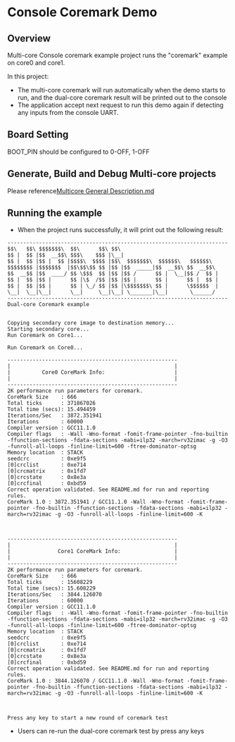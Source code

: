 
# Console Coremark Demo

## Overview

Multi-core Console coremark example project runs the "coremark" example on core0 and core1.

In this project:
 - The multi-core coremark will run automatically when the demo starts to run, and the dual-core coremark result will be
   printed out to the console
 - The application accept next request to run this demo again if detecting any inputs from the console UART.

## Board Setting

  BOOT_PIN should be configured to 0-OFF, 1-OFF


## Generate, Build and Debug Multi-core projects

Please reference[Multicore General Description.md](../README.md)

## Running the example

- When the project runs successfully, it will print out the following result:
```console
----------------------------------------------------------------------
$$\   $$\ $$$$$$$\  $$\      $$\ $$\
$$ |  $$ |$$  __$$\ $$$\    $$$ |\__|
$$ |  $$ |$$ |  $$ |$$$$\  $$$$ |$$\  $$$$$$$\  $$$$$$\   $$$$$$\
$$$$$$$$ |$$$$$$$  |$$\$$\$$ $$ |$$ |$$  _____|$$  __$$\ $$  __$$\
$$  __$$ |$$  ____/ $$ \$$$  $$ |$$ |$$ /      $$ |  \__|$$ /  $$ |
$$ |  $$ |$$ |      $$ |\$  /$$ |$$ |$$ |      $$ |      $$ |  $$ |
$$ |  $$ |$$ |      $$ | \_/ $$ |$$ |\$$$$$$$\ $$ |      \$$$$$$  |
\__|  \__|\__|      \__|     \__|\__| \_______|\__|       \______/
----------------------------------------------------------------------
Dual-core Coremark example


Copying secondary core image to destination memory...
Starting secondary core...
Run Coremark on Core1...

Run Coremark on Core0...

------------------------------------------------------
|                                                    |
|          Core0 CoreMark Info:                      |
|                                                    |
------------------------------------------------------
2K performance run parameters for coremark.
CoreMark Size    : 666
Total ticks      : 371867026
Total time (secs): 15.494459
Iterations/Sec   : 3872.351941
Iterations       : 60000
Compiler version : GCC11.1.0
Compiler flags   : -Wall -Wno-format -fomit-frame-pointer -fno-builtin -ffunction-sections -fdata-sections -mabi=ilp32 -march=rv32imac -g -O3 -funroll-all-loops -finline-limit=600 -ftree-dominator-optsg
Memory location  : STACK
seedcrc          : 0xe9f5
[0]crclist       : 0xe714
[0]crcmatrix     : 0x1fd7
[0]crcstate      : 0x8e3a
[0]crcfinal      : 0xbd59
Correct operation validated. See README.md for run and reporting rules.
CoreMark 1.0 : 3872.351941 / GCC11.1.0 -Wall -Wno-format -fomit-frame-pointer -fno-builtin -ffunction-sections -fdata-sections -mabi=ilp32 -march=rv32imac -g -O3 -funroll-all-loops -finline-limit=600 -K



------------------------------------------------------
|                                                    |
|               Core1 CoreMark Info:                 |
|                                                    |
------------------------------------------------------
2K performance run parameters for coremark.
CoreMark Size    : 666
Total ticks      : 15608229
Total time (secs): 15.608229
Iterations/Sec   : 3844.126070
Iterations       : 60000
Compiler version : GCC11.1.0
Compiler flags   : -Wall -Wno-format -fomit-frame-pointer -fno-builtin -ffunction-sections -fdata-sections -mabi=ilp32 -march=rv32imac -g -O3 -funroll-all-loops -finline-limit=600 -ftree-dominator-optsg
Memory location  : STACK
seedcrc          : 0xe9f5
[0]crclist       : 0xe714
[0]crcmatrix     : 0x1fd7
[0]crcstate      : 0x8e3a
[0]crcfinal      : 0xbd59
Correct operation validated. See README.md for run and reporting rules.
CoreMark 1.0 : 3844.126070 / GCC11.1.0 -Wall -Wno-format -fomit-frame-pointer -fno-builtin -ffunction-sections -fdata-sections -mabi=ilp32 -march=rv32imac -g -O3 -funroll-all-loops -finline-limit=600 -K



Press any key to start a new round of coremark test
```

- Users can re-run the dual-core coremark test by press any keys
